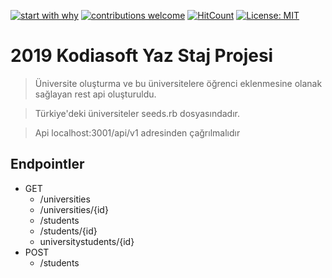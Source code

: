 [![start with why](https://img.shields.io/badge/start%20with-why%3F-brightgreen.svg?style=flat)](https://gitlab.com/kodiasoft/intern/2019/wikis/BackEnd)
[![contributions welcome](https://img.shields.io/badge/contributions-welcome-brightgreen.svg?style=flat)](https://github.com/soullreaver/kodia-intern-project/issues)
[![HitCount](http://hits.dwyl.io/soullreaver/kodia-intern-project.svg)](http://hits.dwyl.io/soullreaver/kodia-intern-project)
[![License: MIT](https://img.shields.io/badge/License-MIT-blue.svg)](https://opensource.org/licenses/MIT)


# 2019 Kodiasoft Yaz Staj Projesi

>Üniversite oluşturma ve bu üniversitelere öğrenci eklenmesine olanak sağlayan rest api oluşturuldu.

>Türkiye'deki üniversiteler seeds.rb dosyasındadır.

>Api localhost:3001/api/v1 adresinden çağrılmalıdır

## Endpointler 
<ul>
  <li>GET
    <ul>
      <li>/universities</li>
      <li>/universities/{id}</li>
      <li>/students</li>
      <li>/students/{id}</li>
      <li>universitystudents/{id}</li>
    </ul>
  </li>
  <li>POST
    <ul>
      <li>/students</li>
    </ul>
  </li>
</ul>


















